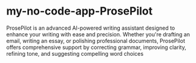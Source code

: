 # my-no-code-app-ProsePilot
ProsePilot is an advanced AI-powered writing assistant designed to enhance your writing with ease and precision. Whether you're drafting an email, writing an essay, or polishing professional documents, ProsePilot offers comprehensive support by correcting grammar, improving clarity, refining tone, and suggesting compelling word choices
